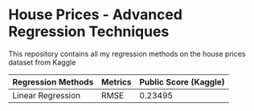 # House Prices - Advanced Regression Techniques
This repository contains all my regression methods on the house prices dataset from Kaggle

| Regression Methods| Metrics | Public Score (Kaggle) | 
| ---- | ---- | ---- |
|Linear Regression | RMSE | 0.23495 |
